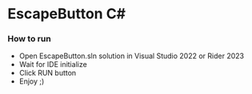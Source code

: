 # EscapeButton C#

### How to run
- Open EscapeButton.sln solution in Visual Studio 2022 or Rider 2023
- Wait for IDE initialize
- Click RUN button
- Enjoy ;)
